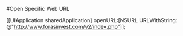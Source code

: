 #Open Specific Web URL 

 [[UIApplication sharedApplication] openURL:[NSURL URLWithString: @"http://www.forasinvest.com/v2/index.php"]];
